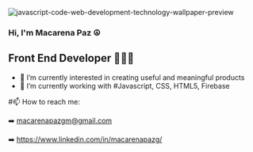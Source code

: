 ![javascript-code-web-development-technology-wallpaper-preview](https://github.com/macarenapazg/macarenapazg/assets/113479365/296ac6f6-1a0c-4326-affd-8ff12318d27a)

### Hi, I'm Macarena Paz ☮

## Front End Developer 👩🏻‍💻

- 👾 I’m currently interested in creating useful and meaningful products
- 👾 I’m currently working with #Javascript, CSS, HTML5, Firebase


#📫 How to reach me:

➡️   macarenapazgm@gmail.com

➡️   https://www.linkedin.com/in/macarenapazg/



<!--
**macarenapazg/macarenapazg** is a ✨ _special_ ✨ repository because its `README.md` (this file) appears on your GitHub profile.

Here are some ideas to get you started:

- 🔭 I’m currently working on ...
- 🌱 I’m currently learning ...
- 👯 I’m looking to collaborate on ...
- 🤔 I’m looking for help with ...
- 💬 Ask me about ...
- 📫 How to reach me: ...
- 😄 Pronouns: ...
- ⚡ Fun fact: ...
-->
